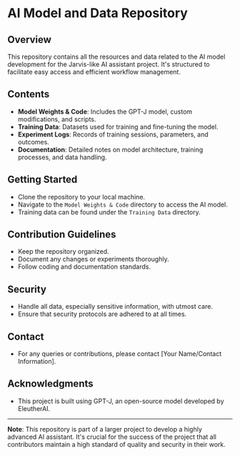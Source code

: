 # AI Model and Data Repository

## Overview

This repository contains all the resources and data related to the AI model development for the Jarvis-like AI assistant project. It's structured to facilitate easy access and efficient workflow management.

## Contents

- **Model Weights & Code**: Includes the GPT-J model, custom modifications, and scripts.
- **Training Data**: Datasets used for training and fine-tuning the model.
- **Experiment Logs**: Records of training sessions, parameters, and outcomes.
- **Documentation**: Detailed notes on model architecture, training processes, and data handling.

## Getting Started

- Clone the repository to your local machine.
- Navigate to the `Model Weights & Code` directory to access the AI model.
- Training data can be found under the `Training Data` directory.

## Contribution Guidelines

- Keep the repository organized.
- Document any changes or experiments thoroughly.
- Follow coding and documentation standards.

## Security

- Handle all data, especially sensitive information, with utmost care.
- Ensure that security protocols are adhered to at all times.

## Contact

- For any queries or contributions, please contact [Your Name/Contact Information].

## Acknowledgments

- This project is built using GPT-J, an open-source model developed by EleutherAI.

---
**Note**: This repository is part of a larger project to develop a highly advanced AI assistant. It's crucial for the success of the project that all contributors maintain a high standard of quality and security in their work.

